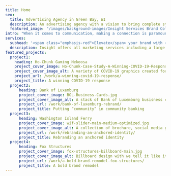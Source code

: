 ```yaml
---
title: Home
seo:
  title: Advertising Agency in Green Bay, WI
  description: An advertising agency with a vision to bring complete strategic development and creative execution capabilities into one roll-up-your-sleeves, hard-working kind of ad agency.
  featured_image: "/images/background-images/Insight Services Brand Collage Gray.jpg"
intro: "When it comes to communication, making a connection is paramount. The last thing you need is fluff. That’s why our full-service team of marketing professionals delivers communication with substance. We skip the jargon, buzz words and clichés to focus on what’s truly important. <strong>We believe that clear communication leads to effective communication and effective communication leads to results!</strong>"
services:
  subhead: '<span class="emphasis-red">Elevate</span> your brand with <span class="emphasis-underline">ultimate efficiency.</span>'
  description: Insight offers all marketing services including a large commercial video and photography studio under one roof. Plus, you’ll gain access to a full-service team with specialized skillsets who are dedicated to making marketing an efficient, effective—and overall positive—experience.
featured_projects: 
  project1:
    heading: Ho-Chunk Gaming Nekoosa
    project_cover_image: Ho-Chunk-Case-Study-A-Winning-COVID-19-Response.jpg
    project_cover_image_alt: A variety of COVID-19 graphics created for Ho-Chunk Gaming Nekoosa's safe reopening campaign efforts
    project_url: /work/a-winning-covid-19-response/
    project_title: A winning COVID-19 response
  project2: 
      heading: Bank of Luxemburg
      project_cover_image: BOL-Business-Cards.jpg
      project_cover_image_alt: A stack of Bank of Luxemburg busisness cards with new branding design
      project_url: /work/bank-of-luxemburg-rebrand/
      project_title: Putting “community” in community banking
  project3: 
      heading: Washington Island Ferry
      project_cover_image: wif-slider-main-medium-optimized.jpg
      project_cover_image_alt: A collection of brochure, social media graphics and website design created for the Washington Island Ferry rebranding
      project_url: /work/rebranding-an-anchored-identity/
      project_title: Rebranding an anchored identity
  project4:
      heading: Fox Structures
      project_cover_image: fox-structures-billboard-main.jpg
      project_cover_image_alt: Billboard design with we tell it like it is ... and build it like we should! messaging
      project_url: /work/a-bold-brand-remodel-fox-structures/
      project_title: A bold brand remodel
---
```

